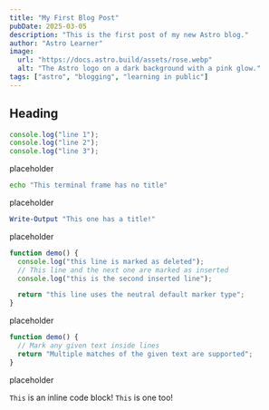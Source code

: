 ```yaml
---
title: "My First Blog Post"
pubDate: 2025-03-05
description: "This is the first post of my new Astro blog."
author: "Astro Learner"
image:
  url: "https://docs.astro.build/assets/rose.webp"
  alt: "The Astro logo on a dark background with a pink glow."
tags: ["astro", "blogging", "learning in public"]
---
```


## Heading

```ts title="my-test-file.ts" {1-2}
console.log("line 1");
console.log("line 2");
console.log("line 3");
```

placeholder

```bash
echo "This terminal frame has no title"
```

placeholder

```powershell title="PowerShell terminal example"
Write-Output "This one has a title!"
```

placeholder

```js title="line-markers.js" del={2} ins={3-4} {6}
function demo() {
  console.log("this line is marked as deleted");
  // This line and the next one are marked as inserted
  console.log("this is the second inserted line");

  return "this line uses the neutral default marker type";
}
```

placeholder

```js "given text"
function demo() {
  // Mark any given text inside lines
  return "Multiple matches of the given text are supported";
}
```

placeholder

`This` is an inline code block! <code>This</code> is one too!
